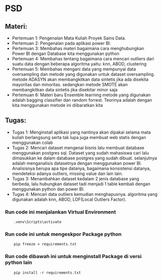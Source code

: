 # PSD

## Materi:

- Pertemuan 1: Pengenalan Mata Kuliah Proyek Sains Data.
- Pertemuan 2: Pengenalan pada aplikasi power BI.
- Pertemuan 3: Membahas materi bagaimana cara menghubungkan Power BI dengan Database kita menggunakan python
- Pertemuan 4: Membahas tentang bagaimana cara mencari outliers dari suatu data dengan beberapa algoritma yaitu: knn, ABOD, clustering
- Pertemuan 5: Membahas mengani data yang mempunyai data oversampling dan metode yang digunakan untuk dataset oversampling. metode ADASYN akan membangkitkan data sintetis jika ada disekita mayoritas dan minoritas. sedangkan metode SMOTE akan membangkitkan data sintetis jika disekitar minor saja
- Pertemuan 6: Materi baru Ensemble learning metode yang digunakan adalah bagging classifier dan random forrest. Teorinya adalah dengan kita menggunakan metode ini diibaratkan kita

## Tugas:

- Tugas 1: Menginstall aplikasi yang nantinya akan dipakai selama mata kuliah berlangsung serta tak lupa juga membuat web statis dengan menggunakan colab
- Tugas 2: Mencari dataset mengenai bisnis lalu membuat database menggunakan postgres sql. Dataset yang sudah mahasiswa cari lalu dimasukkan ke dalam database postgres yang sudah dibuat. selanjutnya adalah menganalisis datasetnya dengan menggunakan power BI. Analisisnya berupa apa tipe datanya, bagaimana konsistensi datanya, mendeteksi adanya outliers, missing value dan lain lain.
- Tugas 3: Menambahkan dataset kedalam 2 jenis database yang berbeda, lalu hubungkan dataset tadi menjadi 1 table kembali dengan menggunakan python dan power BI. 
- Tugas 4: Mencari data outliers kemudian menghapusnya. algoritma yang digunakan adalah knn, ABOD, LOF(Local Outliers Factor).



### Run code ini menjalankan Virtual Environment

        .venv\Scripts\activate

### Run code ini untuk mengeskpor Package python

        pip freeze > requirements.txt

### Run code dibawah ini untuk menginstall Package di versi python lain

        pip install -r requirements.txt
